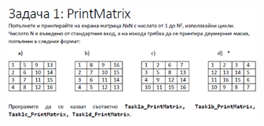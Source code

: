 ![](https://github.com/Aftohtont/Swift-Home-Work/blob/master/Java/Introduction_01/Introduction/04arrays_string/task00/array2.PNG)
